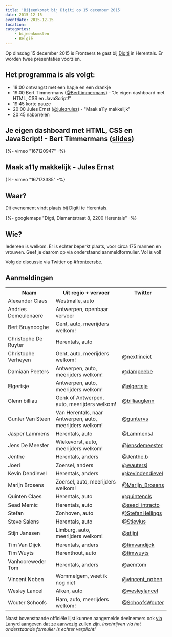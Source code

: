 ```yaml
---
title: 'Bijeenkomst bij Digiti op 15 december 2015'
date: 2015-12-15
eventdate: 2015-12-15
location:
categories:
    - bijeenkomsten 
    - België
---
```


Op dinsdag 15 december 2015 is Fronteers te gast bij [Digiti](http://digiti.be/) in Herentals. Er worden twee presentaties voorzien.

## Het programma is als volgt:

-   18:00 ontvangst met een hapje en een drankje
-   19:00 Bert Timmermans ([@Berttimmermans](https://twitter.com/Berttimmermans)) - "Je eigen dashboard met HTML, CSS en JavaScript!"
-   19:45 korte pauze
-   20:00 Jules Ernst ([@julezrulez](https://twitter.com/julezrulez)) - "Maak a11y makkelijk"
-   20:45 naborrelen

## Je eigen dashboard met HTML, CSS en JavaScript! - Bert Timmermans ([slides](http://200ok.nl/presie/fronteers-digiti.php#/))

<div>
    {%- vimeo "167120947" -%}
</div>

## Maak a11y makkelijk - Jules Ernst

<div>
    {%- vimeo "167173385" -%}
</div>

## Waar?

Dit evenement vindt plaats bij Digiti te Herentals.

{%- googlemaps "Digti, Diamantstraat 8, 2200 Herentals" -%}

## Wie?

Iedereen is welkom. Er is echter beperkt plaats, voor circa 175 mannen en vrouwen. Geef je daarom op via onderstaand aanmeldformulier. Vol is vol!

Volg de discussie via Twitter op [#fronteersbe](https://twitter.com/search?q=%23fronteersbe).

## Aanmeldingen

<table>
<tr>
<th scope="col">Naam</th>
<th scope="col">Uit regio + vervoer</th>
<th scope="col">Twitter</th>
</tr>
<tr>
<td>Alexander Claes</td>
<td>Westmalle, auto</td>
<td></td>
</tr>
<tr>
<td>Andries Demeulenaere</td>
<td>Antwerpen, openbaar vervoer</td>
<td></td>
</tr>
<tr>
<td>Bert Bruynooghe</td>
<td>Gent, auto, meerijders welkom!</td>
<td></td>
</tr>
<tr>
<td>Christophe De Ruyter</td>
<td>Herentals, auto</td>
<td></td>
</tr>
<tr>
<td>Christophe Verheyen</td>
<td>Gent, auto, meerijders welkom!</td>
<td><a href="https://twitter.com/nextlineict" rel="nofollow">@nextlineict</a></td>
</tr>
<tr>
<td>Damiaan Peeters</td>
<td>Antwerpen, auto, meerijders welkom!</td>
<td><a href="https://twitter.com/dampeebe" rel="nofollow">@dampeebe</a></td>
</tr>
<tr>
<td>Elgertsje</td>
<td>Antwerpen, auto, meerijders welkom!</td>
<td><a href="https://twitter.com/elgertsje" rel="nofollow">@elgertsje</a></td>
</tr>
<tr>
<td>Glenn billiau</td>
<td>Genk of Antwerpen, auto, meerijders welkom!</td>
<td><a href="https://twitter.com/billiauglenn" rel="nofollow">@billiauglenn</a></td>
</tr>
<tr>
<td>Gunter Van Steen</td>
<td>Van Herentals, naar Antwerpen, auto, meerijders welkom!</td>
<td><a href="https://twitter.com/guntervs" rel="nofollow">@guntervs</a></td>
</tr>
<tr>
<td>Jasper Lammens</td>
<td>Herentals, auto</td>
<td><a href="https://twitter.com/LammensJ" rel="nofollow">@LammensJ</a></td>
</tr>
<tr>
<td>Jens De Meester</td>
<td>Wiekevorst, auto, meerijders welkom!</td>
<td><a href="https://twitter.com/jensdemeester" rel="nofollow">@jensdemeester</a></td>
</tr>
<tr>
<td>Jenthe</td>
<td>Herentals, anders</td>
<td><a href="https://twitter.com/Jenthe.b" rel="nofollow">@Jenthe.b</a></td>
</tr>
<tr>
<td>Joeri</td>
<td>Zoersel, anders</td>
<td><a href="https://twitter.com/wautersj" rel="nofollow">@wautersj</a></td>
</tr>
<tr>
<td>Kevin Dendievel</td>
<td>Herentals, anders</td>
<td><a href="https://twitter.com/kevindendievel" rel="nofollow">@kevindendievel</a></td>
</tr>
<tr>
<td>Marijn Brosens</td>
<td>Zoersel, auto, meerijders welkom!</td>
<td><a href="https://twitter.com/Marijn_Brosens" rel="nofollow">@Marijn_Brosens</a></td>
</tr>
<tr>
<td>Quinten Claes</td>
<td>Herentals, auto</td>
<td><a href="https://twitter.com/quintencls" rel="nofollow">@quintencls</a></td>
</tr>
<tr>
<td>Sead Memic</td>
<td>Herentals, auto</td>
<td><a href="https://twitter.com/sead_intracto" rel="nofollow">@sead_intracto</a></td>
</tr>
<tr>
<td>Stefan</td>
<td>Zonhoven, auto</td>
<td><a href="https://twitter.com/StefanHellings" rel="nofollow">@StefanHellings</a></td>
</tr>
<tr>
<td>Steve Salens</td>
<td>Herentals, auto</td>
<td><a href="https://twitter.com/Stievius" rel="nofollow">@Stievius</a></td>
</tr>
<tr>
<td>Stijn Janssen</td>
<td>Limburg, auto, meerijders welkom!</td>
<td><a href="https://twitter.com/stijnj" rel="nofollow">@stijnj</a></td>
</tr>
<tr>
<td>Tim Van Dijck</td>
<td>Herentals, anders</td>
<td><a href="https://twitter.com/timvandijck" rel="nofollow">@timvandijck</a></td>
</tr>
<tr>
<td>Tim Wuyts</td>
<td>Herenthout, auto</td>
<td><a href="https://twitter.com/timwuyts" rel="nofollow">@timwuyts</a></td>
</tr>
<tr>
<td>Vanhooreweder Tom</td>
<td>Herentals, anders</td>
<td><a href="https://twitter.com/aemtom" rel="nofollow">@aemtom</a></td>
</tr>
<tr>
<td>Vincent Noben</td>
<td>Wommelgem, weet ik nog niet</td>
<td><a href="https://twitter.com/vincent_noben" rel="nofollow">@vincent_noben</a></td>
</tr>
<tr>
<td>Wesley Lancel</td>
<td>Alken, auto</td>
<td><a href="https://twitter.com/wesleylancel" rel="nofollow">@wesleylancel</a></td>
</tr>
<tr>
<td>Wouter Schoofs</td>
<td>Ham, auto, meerijders welkom!</td>
<td><a href="https://twitter.com/SchoofsWouter" rel="nofollow">@SchoofsWouter</a></td>
</tr>
</table>

Naast bovenstaande officiële lijst kunnen aangemelde deelnemers ook [via Lanyrd aangeven dat ze aanwezig zullen zijn](http://lanyrd.com/2015/fronteersbe/). _Inschrijven via het onderstaande formulier is echter verplicht!_
